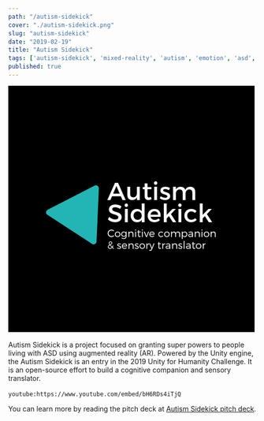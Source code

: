 ```yaml
---
path: "/autism-sidekick"
cover: "./autism-sidekick.png"
slug: "autism-sidekick"
date: "2019-02-19"
title: "Autism Sidekick"
tags: ['autism-sidekick', 'mixed-reality', 'autism', 'emotion', 'asd', 'augmented-reality', 'unity']
published: true
---
```


![Autism Sidekick](autism-sidekick.png)

Autism Sidekick is a project focused on granting super powers to people living with ASD using augmented reality (AR). Powered by the Unity engine, the Autism Sidekick is an entry in the 2019 Unity for Humanity Challenge. It is an open-source effort to build a cognitive companion and sensory translator.

`youtube:https://www.youtube.com/embed/bH6RDs4iTjQ`

You can learn more by reading the pitch deck at <a href="https://s3.amazonaws.com/autism-sidekick/2019UnityforHumanity_AutismSidekick.pdf" target="_blank">Autism Sidekick pitch deck</a>.
